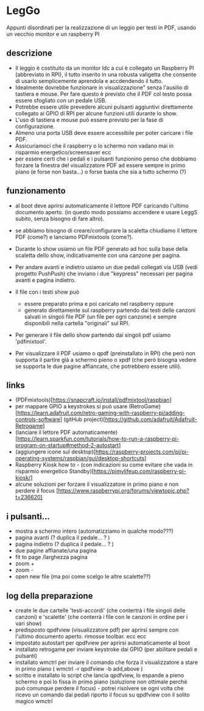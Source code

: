 # LegGo
Appunti disordinati per la realizzazione di un leggio per testi in PDF, usando un vecchio monitor e un raspberry PI

## descrizione ##
- Il leggio è costituito da un monitor ldc a cui è collegato un Raspberry PI (abbreviato in RPI), il tutto inserito in una robusta valigetta che consente di usarlo semplicemente aprendola e accdendendo il tutto. 
- Idealmente dovrebbe funzionare in visualizzazione" senza l'ausilio di tastiera e mouse. Per fare questo è previsto che il PDF col testo possa essere sfogliato con un pedale USB.
- Potrebbe essere utile prevedere alcuni pulsanti aggiuntivi direttamente collegato ai GPIO di RPI per alcune funzioni utili durante lo show.
- L'uso di tastiera e mouse può essere previsto per la fase di configurazione.
- Almeno una porta USB deve essere accessibile per poter caricare i file PDF.
- Assicuriamoci che il raspberry o lo schermo non vadano mai in risparmio energetico/screensaver ecc
- per essere certi che i pedali e i pulsanti funzionino penso che dobbiamo forzare la finestra del visualizzatore PDF ad essere sempre in primo piano (e forse non basta...) o forse basta che sia a tutto schermo (?)

## funzionamento ##
- al boot deve aprirsi automaticamente il lettore PDF caricando l'ultimo documento aperto. (in questo modo possiamo accendere e usare LeggS subito, senza bisogno di fare altro).
- se abbiamo bisogno di creare/configurare la scaletta chiudiamo il lettore PDF (come?) e lanciamo PDFmixtools (come?).

- Durante lo show usiamo un file PDF generato ad hoc sulla base della scaletta dello show, indicativamente con una canzone per pagina.
- Per andare avanti e indietro usiamo un due pedali collegati via USB (vedi progetto PushPush) che inviano i due "keypress" necessari per pagina avanti e pagina indietro.
- Il file con i testi show può 
  - essere preparato prima e poi caricato nel raspberry oppure
  - generato direttamente sul raspberry partendo dai  testi delle canzoni salvati in singoli file PDF (un file per ogni canzone) e sempre disponibili nella cartella "originali" sul RPI.
- Per generare il file dello show partendo dai singoli pdf usiamo 'pdfmixtool'.
- Per visualizzare il PDF usiamo o qpdf (preinstallato in RPI) che però non supporta il partire già a schermo pieno o xpdf (che però bisogna vedere se supporta le due pagine affiancate, che potrebbero essere utili).


## links ##
- (PDFmixtools)[https://snapcraft.io/install/pdfmixtool/raspbian]
- per mappare GPIO a keystrokes si può usare (RetroGame)[https://learn.adafruit.com/retro-gaming-with-raspberry-pi/adding-controls-software] (gitHub project)[https://github.com/adafruit/Adafruit-Retrogame]
- (lanciare il lettore PDF automaticamente)[https://learn.sparkfun.com/tutorials/how-to-run-a-raspberry-pi-program-on-startup#method-2-autostart]
- (aggiungere icone sul desktop)[https://raspberry-projects.com/pi/pi-operating-systems/raspbian/gui/desktop-shortcuts]
- Raspberry Kiosk how to - (con indicazioni su come evitare che vada in risparmio energetico Standby)[https://pimylifeup.com/raspberry-pi-kiosk/]
- alcune soluzioni per forzare il visualizzatore in primo piano e non perdere il focus [https://www.raspberrypi.org/forums/viewtopic.php?t=236620]


## i pulsanti... ##
- mostra a schermo intero (automatizziamo in qualche modo???)
- pagina avanti (? duplica il pedale... ? ) 
- pagina indietro (? duplica il pedale... ? ) 
- due pagine affianate/una pagina
- fit to page /larghezza pagina
- zoom +
- zoom -
- open new file (ma poi come scelgo le altre scalette??)

## log della preparazione ##
- create le due cartelle 'testi-accordi' (che contertrà i file singoli delle canzoni) e 'scalette' (che conterrà i file con le canzoni in ordine per i vari show)
- predisposto qpdfview (visualizzatore pdf) per aprirsi sempre con l'ultimo documento aperto. rimosse toolbar. ecc ecc 
- impostato autostart per qpdfview per aprirsi automaticamente al boot
- installato retrogame per inviare keystroke dai GPIO (per abilitare pedali e pulsanti)
- installato wmctrl per inviare il comando che forza il visualizzatore a stare in primo piano ( wmctrl -r qpdfview -b add,above )
- scritto e installato lo script che lancia qpdfview, lo espande a pieno schermo e poi lo fissa in primo piano (soluzione non ottimale perchè può comunque perdere il focus) - potrei risolvere se ogni volta che ricevo un comando dai pedali riporto il focus su qpdfview con il solito magico wmctrl

